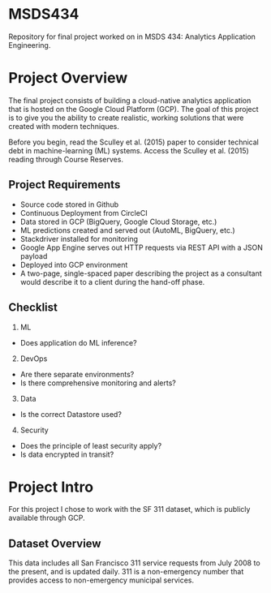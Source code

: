 # MSDS434
Repository for final project worked on in MSDS 434: Analytics Application Engineering.

# Project Overview
The final project consists of building a cloud-native analytics application that is hosted on the Google Cloud Platform (GCP). The goal of this project is to give you the ability to create realistic, working solutions that were created with modern techniques.

Before you begin, read the Sculley et al. (2015) paper to consider technical debt in machine-learning (ML) systems. Access the Sculley et al. (2015) reading through Course Reserves.

## Project Requirements
* Source code stored in Github
* Continuous Deployment from CircleCI
* Data stored in GCP (BigQuery, Google Cloud Storage, etc.)
* ML predictions created and served out (AutoML, BigQuery, etc.)
* Stackdriver installed for monitoring
* Google App Engine serves out HTTP requests via REST API with a JSON payload
* Deployed into GCP environment
* A two-page, single-spaced paper describing the project as a consultant would describe it to a client during the hand-off phase.

## Checklist
1. ML
* Does application do ML inference? 

2. DevOps
* Are there separate environments?
* Is there comprehensive monitoring and alerts?

3. Data
* Is the correct Datastore used?

4. Security
* Does the principle of least security apply?
* Is data encrypted in transit?

# Project Intro
For this project I chose to work with the SF 311 dataset, which is publicly available through GCP.

## Dataset Overview
This data includes all San Francisco 311 service requests from July 2008 to the present, and is updated daily. 311 is a non-emergency number that provides access to non-emergency municipal services.
